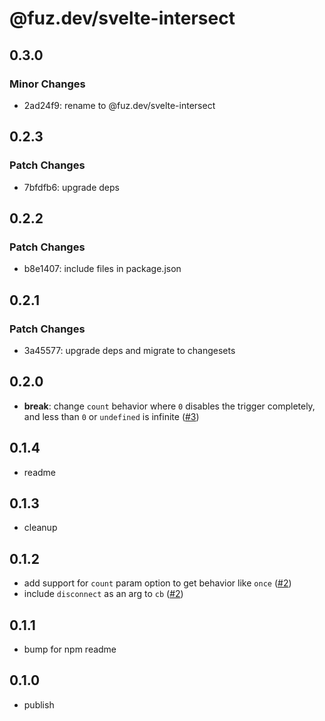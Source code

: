 # @fuz.dev/svelte-intersect

## 0.3.0

### Minor Changes

- 2ad24f9: rename to @fuz.dev/svelte-intersect

## 0.2.3

### Patch Changes

- 7bfdfb6: upgrade deps

## 0.2.2

### Patch Changes

- b8e1407: include files in package.json

## 0.2.1

### Patch Changes

- 3a45577: upgrade deps and migrate to changesets

## 0.2.0

- **break**: change `count` behavior where `0` disables the trigger completely,
  and less than `0` or `undefined` is infinite
  ([#3](https://github.com/fuz-dev/svelte-intersect/pull/3))

## 0.1.4

- readme

## 0.1.3

- cleanup

## 0.1.2

- add support for `count` param option to get behavior like `once`
  ([#2](https://github.com/fuz-dev/svelte-intersect/pull/2))
- include `disconnect` as an arg to `cb`
  ([#2](https://github.com/fuz-dev/svelte-intersect/pull/2))

## 0.1.1

- bump for npm readme

## 0.1.0

- publish

